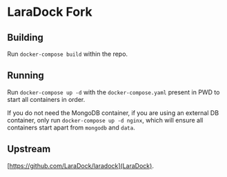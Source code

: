 # LaraDock Fork

## Building

Run `docker-compose build` within the repo.

## Running

Run `docker-compose up -d` with the `docker-compose.yaml` present in PWD to start all containers in order.

If you do not need the MongoDB container, if you are using an external DB container, only run
`docker-compose up -d nginx`, which will ensure all containers start apart from `mongodb` and `data`.

## Upstream

[https://github.com/LaraDock/laradock](LaraDock).
